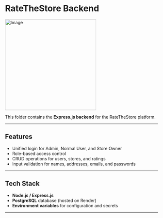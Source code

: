 # RateTheStore Backend

<img width="300" height="300" alt="Image" src="https://github.com/user-attachments/assets/a86f0f8e-5014-4b8b-8540-dbd61c2b043d" />

This folder contains the **Express.js backend** for the RateTheStore platform.

---

## Features

- Unified login for Admin, Normal User, and Store Owner  
- Role-based access control  
- CRUD operations for users, stores, and ratings  
- Input validation for names, addresses, emails, and passwords

---

## Tech Stack

- **Node.js / Express.js**  
- **PostgreSQL** database (hosted on Render)  
- **Environment variables** for configuration and secrets  

---

